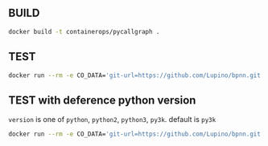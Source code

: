 ## BUILD

```bash
docker build -t containerops/pycallgraph .
```

## TEST

```bash
docker run --rm -e CO_DATA='git-url=https://github.com/Lupino/bpnn.git entry-file=bpnn.py upload=https://hub.opshub.sh/binary/v1/containerops/component/binary/v0.1/pycallgraph' containerops/pycallgraph
```

## TEST with deference python version

`version` is one of `python`, `python2`, `python3`, `py3k`.
default is `py3k`

```bash
docker run --rm -e CO_DATA='git-url=https://github.com/Lupino/bpnn.git entry-file=bpnn.py upload=https://hub.opshub.sh/binary/v1/containerops/component/binary/v0.1/pycallgraph version=python' containerops/pycallgraph
```
